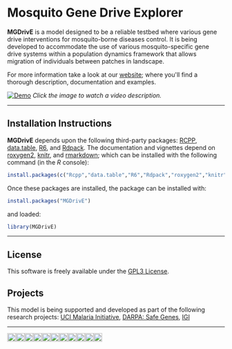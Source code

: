 # Mosquito Gene Drive Explorer


**MGDrivE** is a model designed to be a reliable testbed where various gene drive interventions for mosquito-borne diseases control. It is being developed to accommodate the use of various mosquito-specific gene drive systems within a population dynamics framework that allows migration of individuals between patches in landscape.

For more information take a look at our <a href="https://marshalllab.github.io/MGDrivE/">website</a>; where you'll find a thorough description, documentation and examples.


[![Demo](https://marshalllab.github.io/MGDrivE/images/crispr.jpg)](https://www.youtube.com/watch?time_continue=3&v=sZXuUtToszw)
_Click the image to watch a video description._

<hr>


## Installation Instructions

**MGDrivE** depends upon the following third-party packages: [RCPP](https://cran.r-project.org/web/packages/Rcpp/index.html), [data.table](https://cran.r-project.org/web/packages/data.table/index.html), [R6](https://cran.r-project.org/web/packages/R6/index.html), and [Rdpack](https://cran.r-project.org/web/packages/Rdpack/index.html). The documentation and vignettes depend on [roxygen2](https://cran.r-project.org/web/packages/roxygen2/index.html), [knitr](https://cran.r-project.org/web/packages/knitr/index.html), and [rmarkdown](https://cran.r-project.org/web/packages/rmarkdown/index.html); which can be installed with the following command (in the _R_ console):

```R
install.packages(c("Rcpp","data.table","R6","Rdpack","roxygen2","knitr","rmarkdown"))
```

Once these packages are installed, the package can be installed with:

```R
install.packages("MGDrivE")
```

and loaded:

```R
library(MGDrivE)
```

<hr>

## License

This software is freely available under the [GPL3 License](https://www.gnu.org/licenses/gpl-3.0.en.html).


## Projects

This model is being supported and developed as part of the following research projects: [UCI Malaria Initiative](https://news.uci.edu/7517/05/08/uci-establishes-malaria-initiative-to-fight-deadly-disease-in-africa/), [DARPA: Safe Genes](https://www.darpa.mil/program/safe-genes), [IGI](https://innovativegenomics.org/)

<hr>
<img src="https://marshalllab.github.io/MGDrivE/images/berkeley.jpg" height="20px"><img src="https://marshalllab.github.io/MGDrivE/images/UCD.jpg" height="20px"><img src="https://marshalllab.github.io/MGDrivE/images/UCI.png" height="20px"><img src="https://marshalllab.github.io/MGDrivE//images/UCLA.png" height="20px"><img src="https://marshalllab.github.io/MGDrivE/images/UCR.jpg" height="20px"><img src="https://marshalllab.github.io/MGDrivE/images/UCSD.png" height="20px"><img src="https://marshalllab.github.io/MGDrivE/images/JPL.png" height="20px"><img src="https://marshalllab.github.io/MGDrivE/images/DARPA.jpg" height="20px"><img src="https://marshalllab.github.io/MGDrivE/images/IGI.png" height="20px"><img src="https://marshalllab.github.io/MGDrivE/images/nvidia.jpg" height="20px"><img src="https://marshalllab.github.io/MGDrivE/images/UCIMI.png" height="20px">
